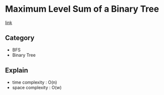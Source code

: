 # Maximum Level Sum of a Binary Tree
[link](https://leetcode.com/problems/maximum-level-sum-of-a-binary-tree/?envType=study-plan-v2&envId=leetcode-75)

## Category
- BFS
- Binary Tree
## Explain
- time complexity : O(n)
- space complexity : O(w)
